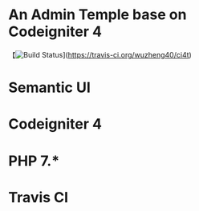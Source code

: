 # An Admin Temple base on Codeigniter 4

【![Build Status](https://travis-ci.org/wuzheng40/ci4t.svg)](https://travis-ci.org/wuzheng40/ci4t)

# Semantic UI

# Codeigniter 4

# PHP 7.*

# Travis CI
